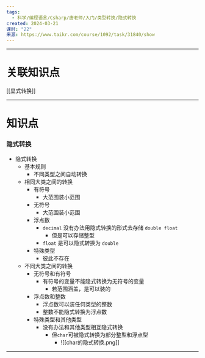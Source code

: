 ```yaml
---
tags:
  - 科学/编程语言/Csharp/唐老师/入门/类型转换/隐式转换
created: 2024-03-21
课时: "22"
来源: https://www.taikr.com/course/1092/task/31840/show
---
```


---
# 关联知识点

[[显式转换]]

---
# 知识点

### 隐式转换

- 隐式转换
	- 基本规则
		- 不同类型之间自动转换
	- 相同大类之间的转换
		- 有符号
			- 大范围装小范围
		- 无符号
			- 大范围装小范围
		- 浮点数
			- `decimal` 没有办法用隐式转换的形式去存储 `double float`
				- 但是可以存储整型
			- `float` 是可以隐式转换为 `double`
		- 特殊类型
			- 彼此不存在
	- 不同大类之间的转换
		- 无符号和有符号
			- 有符号的变量不能隐式转换为无符号的变量
				- 若范围涵盖，是可以装的
		- 浮点数和整数
			- 浮点数可以装任何类型的整数
			- 整数不能隐式转换为浮点数
		- 特殊类型和其他类型
			- 没有办法和其他类型相互隐式转换
				- 但`char`可被隐式转换为部分整型和浮点型
					- ![[char的隐式转换.png]]

---
